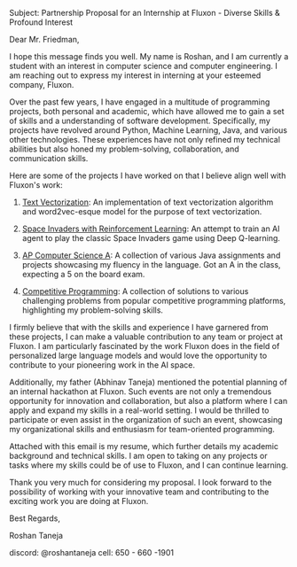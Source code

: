 Subject: Partnership Proposal for an Internship at Fluxon - Diverse Skills & Profound Interest

Dear Mr. Friedman,

I hope this message finds you well. My name is Roshan, and I am currently a student with an interest in computer science and computer engineering. I am reaching out to express my interest in interning at your esteemed company, Fluxon.

Over the past few years, I have engaged in a multitude of programming projects, both personal and academic, which have allowed me to gain a set of skills and a understanding of software development. Specifically, my projects have revolved around Python, Machine Learning, Java, and various other technologies. These experiences have not only refined my technical abilities but also honed my problem-solving, collaboration, and communication skills.

Here are some of the projects I have worked on that I believe align well with Fluxon's work:

1. [Text Vectorization](https://github.com/Daroshi11260/TextVectorization): An implementation of text vectorization algorithm and word2vec-esque model for the purpose of text vectorization.

2. [Space Invaders with Reinforcement Learning](https://github.com/Daroshi11260/spaceinvaders-reinforcementlearning): An attempt to train an AI agent to play the classic Space Invaders game using Deep Q-learning. 

3. [AP Computer Science A](https://github.com/Daroshi11260/APCSA): A collection of various Java assignments and projects showcasing my fluency in the language. Got an A in the class, expecting a 5 on the board exam. 

4. [Competitive Programming](https://github.com/Daroshi11260/competitive-programming): A collection of solutions to various challenging problems from popular competitive programming platforms, highlighting my problem-solving skills.

I firmly believe that with the skills and experience I have garnered from these projects, I can make a valuable contribution to any team or project at Fluxon. I am particularly fascinated by the work Fluxon does in the field of personalized large language models and would love the opportunity to contribute to your pioneering work in the AI space.

Additionally, my father (Abhinav Taneja) mentioned the potential planning of an internal hackathon at Fluxon. Such events are not only a tremendous opportunity for innovation and collaboration, but also a platform where I can apply and expand my skills in a real-world setting. I would be thrilled to participate or even assist in the organization of such an event, showcasing my organizational skills and enthusiasm for team-oriented programming.

Attached with this email is my resume, which further details my academic background and technical skills. I am open to taking on any projects or tasks where my skills could be of use to Fluxon, and I can continue learning.

Thank you very much for considering my proposal. I look forward to the possibility of working with your innovative team and contributing to the exciting work you are doing at Fluxon.

Best Regards,

Roshan Taneja

discord: @roshantaneja
cell: 650 - 660 -1901

